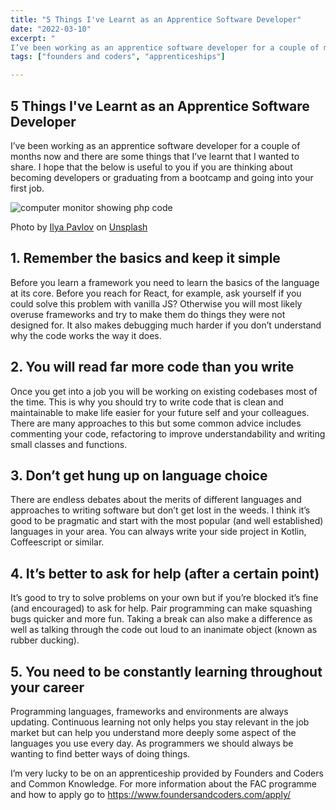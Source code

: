 ```yaml
---
title: "5 Things I've Learnt as an Apprentice Software Developer"
date: "2022-03-10"
excerpt: "
I’ve been working as an apprentice software developer for a couple of months now and there are some things that I’ve learnt that I wanted to share. I hope that the below is useful to you if you are thinking about becoming developers or graduating from a bootcamp and going into your first job."
tags: ["founders and coders", "apprenticeships"]

---
```


<article>

<h1> 5 Things I've Learnt as an Apprentice Software Developer</h1>

I’ve been working as an apprentice software developer for a couple of months now and there are some things that I’ve learnt that I wanted to share. I hope that the below is useful to you if you are thinking about becoming developers or graduating from a bootcamp and going into your first job.

![computer monitor showing php code](https://images.unsplash.com/photo-1461749280684-dccba630e2f6?ixlib=rb-1.2.1&ixid=MnwxMjA3fDB8MHxwaG90by1wYWdlfHx8fGVufDB8fHx8&auto=format&fit=crop&w=1769&q=80)

Photo by <a href="https://unsplash.com/@ilyapavlov?utm_source=unsplash&utm_medium=referral&utm_content=creditCopyText">Ilya Pavlov</a> on <a href="https://unsplash.com/s/photos/developers?utm_source=unsplash&utm_medium=referral&utm_content=creditCopyText">Unsplash</a>

<h2> 1. Remember the basics and keep it simple </h2>

Before you learn a framework you need to learn the basics of the language at its core. Before you reach for React, for example, ask yourself if you could solve this problem with vanilla JS? Otherwise you will most likely overuse frameworks and try to make them do things they were not designed for. It also makes debugging much harder if you don’t understand why the code works the way it does.

<h2> 2. You will read far more code than you write </h2>

Once you get into a job you will be working on existing codebases most of the time. This is why you should try to write code that is clean and maintainable to make life easier for your future self and your colleagues. There are many approaches to this but some common advice includes commenting your code, refactoring to improve understandability and writing small classes and functions.

<h2> 3. Don’t get hung up on language choice </h2>

There are endless debates about the merits of different languages and approaches to writing software but don’t get lost in the weeds. I think it’s good to be pragmatic and start with the most popular (and well established) languages in your area. You can always write your side project in Kotlin, Coffeescript or similar.

<h2> 4. It’s better to ask for help (after a certain point) </h2>

It’s good to try to solve problems on your own but if you’re blocked it’s fine (and encouraged) to ask for help. Pair programming can make squashing bugs quicker and more fun. Taking a break can also make a difference as well as talking through the code out loud to an inanimate object (known as rubber ducking).

<h2> 5. You need to be constantly learning throughout your career </h2>

Programming languages, frameworks and environments are always updating. Continuous learning not only helps you stay relevant in the job market but can help you understand more deeply some aspect of the languages you use every day. As programmers we should always be wanting to find better ways of doing things.

I’m very lucky to be on an apprenticeship provided by Founders and Coders and Common Knowledge. For more information about the FAC programme and how to apply go to https://www.foundersandcoders.com/apply/

</article>
